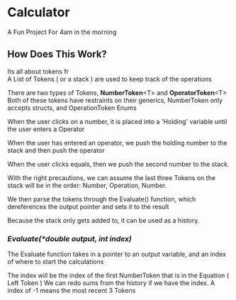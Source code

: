 # Calculator
A Fun Project For 4am in the morning


## How Does This Work?
Its all about tokens fr
<br>
A List of Tokens ( or a stack ) are used to keep track of the operations

There are two types of Tokens, **NumberToken**\<T\> and **OperatorToken**\<T\>
Both of these tokens have restraints on their generics, NumberToken only accepts structs, and OperationToken Enums

When the user clicks on a number, it is placed into a 'Holding' variable until the user enters a Operator

When the user has entered an operator, we push the holding number to the stack and then push the operator

When the user clicks equals, then we push the second number to the stack.

With the right precautions, we can assume the last three Tokens on the stack will be in the order: Number, Operation, Number.

We then parse the tokens through the Evaluate() function, which dereferences the output pointer and sets it to the result 


Because the stack only gets added to, it can be used as a history.



### ***Evaluate(\*double output, int index)***
The Evaluate function takes in a pointer to an output variable, and an index of where to start the calculations

The index will be the index of the first NumberToken that is in the Equation ( Left Token )
We can redo sums from the history if we have the index.
A index of -1 means the most recent 3 Tokens